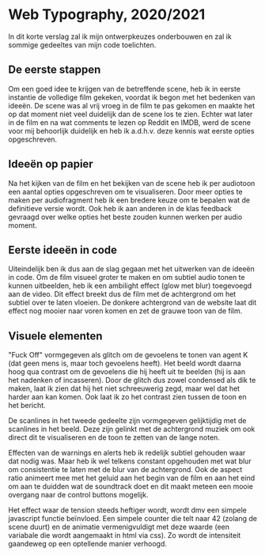 # Web Typography, 2020/2021
In dit korte verslag zal ik mijn ontwerpkeuzes onderbouwen en zal ik sommige gedeeltes van mijn code toelichten.


## De eerste stappen

Om een goed idee te krijgen van de betreffende scene, heb ik in eerste instantie de volledige film gekeken, voordat ik begon met het bedenken van ideeën. De scene was al vrij vroeg in de film te pas gekomen en maakte het op dat moment niet veel duidelijk dan de scene los te zien. Echter wat later in de film en na wat comments te lezen op Reddit en IMDB, werd de scene voor mij behoorlijk duidelijk en heb ik a.d.h.v. deze kennis wat eerste opties opgeschreven.

## Ideeën op papier

Na het kijken van de film en het bekijken van de scene heb ik per audiotoon een aantal opties opgeschreven om te visualiseren. Door meer opties te maken per audiofragment heb ik een bredere keuze om te bepalen wat de definitieve versie wordt. Ook heb ik aan anderen in de klas feedback gevraagd over welke opties het beste zouden kunnen werken per audio moment. 

## Eerste ideeën in code

Uiteindelijk ben ik dus aan de slag gegaan met het uitwerken van de ideeën in code. Om de film visueel groter te maken en om subtiel audio tonen te kunnen uitbeelden, heb ik een ambilight effect (glow met blur) toegevoegd aan de video. Dit effect breekt dus de film met de achtergrond om het subtiel over te laten vloeien. De donkere achtergrond van de website laat dit effect nog mooier naar voren komen en zet de grauwe toon van de film. 

## Visuele elementen

"Fuck Off" vormgegeven als glitch om de gevoelens te tonen van agent K (dat geen mens is, maar toch gevoelens heeft). Het beeld wordt daarna hoog qua contrast om de gevoelens die hij heeft uit te beelden (hij is aan het nadenken of incasseren). Door de glitch dus zowel condensed als dik te maken, laat ik zien dat hij het niet schreeuwerig zegd, maar wel dat het harder aan kan komen. Ook laat ik zo het contrast zien tussen de toon en het bericht.

De scanlines in het tweede gedeelte zijn vormgegeven gelijktijdig met de scanlines in het beeld. Deze zijn gelinkt met de achtergrond muziek om ook direct dit te visualiseren en de toon te zetten van de lange noten. 

Effecten van de warnings en alerts heb ik redelijk subtiel gehouden waar dat nodig was. Maar heb ik wel telkens constant opgehouden met wat blur om consistentie te laten met de blur van de achtergrond. Ook de aspect ratio animeert mee met het geluid aan het begin van de film en aan het eind om aan te duidden wat de soundtrack doet en dit maakt meteen een mooie overgang naar de control buttons mogelijk.

Het effect waar de tension steeds heftiger wordt, wordt dmv een simpele javascript functie beïnvloed. Een simpele counter die telt naar 42 (zolang de scene duurt) en de animatie vermenigvuldigt met deze waarde (een variabale die wordt aangemaakt in html via css). Zo wordt de intensiteit gaandeweg op een optellende manier verhoogd.

